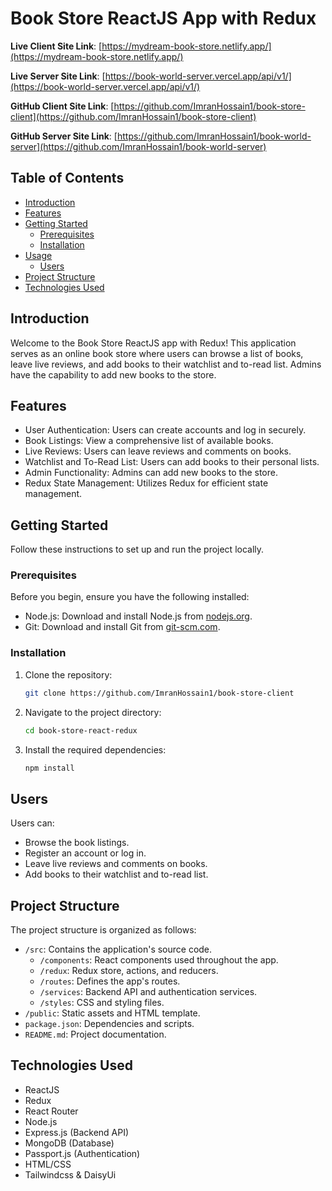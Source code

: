 # Book Store ReactJS App with Redux

**Live Client Site Link**: [https://mydream-book-store.netlify.app/](https://mydream-book-store.netlify.app/)

**Live Server Site Link**: [https://book-world-server.vercel.app/api/v1/](https://book-world-server.vercel.app/api/v1/)

**GitHub Client Site Link**: [https://github.com/ImranHossain1/book-store-client](https://github.com/ImranHossain1/book-store-client)

**GitHub Server Site Link**: [https://github.com/ImranHossain1/book-world-server](https://github.com/ImranHossain1/book-world-server)

## Table of Contents

- [Introduction](#introduction)
- [Features](#features)
- [Getting Started](#getting-started)
  - [Prerequisites](#prerequisites)
  - [Installation](#installation)
- [Usage](#usage)
  - [Users](#users)
- [Project Structure](#project-structure)
- [Technologies Used](#technologies-used)

## Introduction

Welcome to the Book Store ReactJS app with Redux! This application serves as an online book store where users can browse a list of books, leave live reviews, and add books to their watchlist and to-read list. Admins have the capability to add new books to the store.

## Features

- User Authentication: Users can create accounts and log in securely.
- Book Listings: View a comprehensive list of available books.
- Live Reviews: Users can leave reviews and comments on books.
- Watchlist and To-Read List: Users can add books to their personal lists.
- Admin Functionality: Admins can add new books to the store.
- Redux State Management: Utilizes Redux for efficient state management.

## Getting Started

Follow these instructions to set up and run the project locally.

### Prerequisites

Before you begin, ensure you have the following installed:

- Node.js: Download and install Node.js from [nodejs.org](https://nodejs.org/).
- Git: Download and install Git from [git-scm.com](https://git-scm.com/).

### Installation

1. Clone the repository:

   ```bash
   git clone https://github.com/ImranHossain1/book-store-client
   ```

2. Navigate to the project directory:

   ```bash
   cd book-store-react-redux

   ```

3. Install the required dependencies:
   ```bash
   npm install
   ```

## Users

Users can:

- Browse the book listings.
- Register an account or log in.
- Leave live reviews and comments on books.
- Add books to their watchlist and to-read list.

## Project Structure

The project structure is organized as follows:

- `/src`: Contains the application's source code.
  - `/components`: React components used throughout the app.
  - `/redux`: Redux store, actions, and reducers.
  - `/routes`: Defines the app's routes.
  - `/services`: Backend API and authentication services.
  - `/styles`: CSS and styling files.
- `/public`: Static assets and HTML template.
- `package.json`: Dependencies and scripts.
- `README.md`: Project documentation.

## Technologies Used

- ReactJS
- Redux
- React Router
- Node.js
- Express.js (Backend API)
- MongoDB (Database)
- Passport.js (Authentication)
- HTML/CSS
- Tailwindcss & DaisyUi
